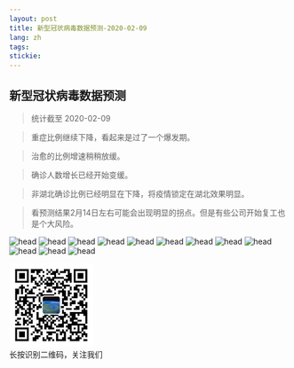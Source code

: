 ```yaml
---
layout: post
title: 新型冠状病毒数据预测-2020-02-09
lang: zh
tags: 
stickie: 
---
```


## 新型冠状病毒数据预测

>统计截至 2020-02-09

>重症比例继续下降，看起来是过了一个爆发期。

>治愈的比例增速稍稍放缓。

>确诊人数增长已经开始变缓。

>非湖北确诊比例已经明显在下降，将疫情锁定在湖北效果明显。

>看预测结果2月14日左右可能会出现明显的拐点。但是有些公司开始复工也是个大风险。

![head]({{site.hosturl}}/assets/post_assets/newdata/0209/head.png)
![head]({{site.hosturl}}/assets/post_assets/newdata/0209/1.png)
![head]({{site.hosturl}}/assets/post_assets/newdata/0209/2.png)
![head]({{site.hosturl}}/assets/post_assets/newdata/0209/3.png)
![head]({{site.hosturl}}/assets/post_assets/newdata/0209/4.png)
![head]({{site.hosturl}}/assets/post_assets/newdata/0209/5.png)
![head]({{site.hosturl}}/assets/post_assets/newdata/0209/6.png)
![head]({{site.hosturl}}/assets/post_assets/newdata/0209/7.png)
![head]({{site.hosturl}}/assets/post_assets/newdata/0209/8.png)
![head]({{site.hosturl}}/assets/post_assets/newdata/0209/9.png)
![head]({{site.hosturl}}/assets/post_assets/newdata/0209/10.png)
![head]({{site.hosturl}}/assets/post_assets/newdata/0209/11.png)

<div>
    <img width="30%" src="/assets/post_assets/newdata/qrcode_wechat.jpg">
    <div>长按识别二维码，关注我们</div>
</div>

